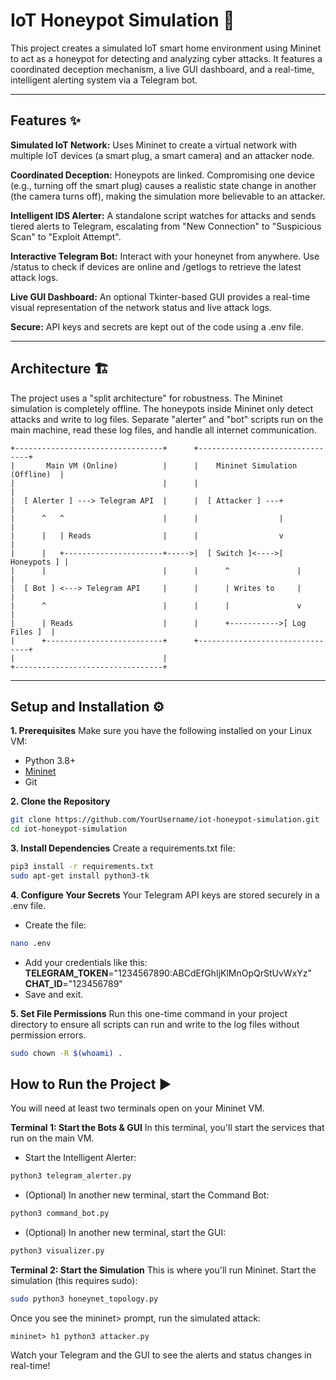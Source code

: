 # IoT Honeypot Simulation 🍯
This project creates a simulated IoT smart home environment using Mininet to act as a honeypot for detecting and analyzing cyber attacks. It features a coordinated deception mechanism, a live GUI dashboard, and a real-time, intelligent alerting system via a Telegram bot.

---

## Features ✨
**Simulated IoT Network:** Uses Mininet to create a virtual network with multiple IoT devices (a smart plug, a smart camera) and an attacker node.

**Coordinated Deception:** Honeypots are linked. Compromising one device (e.g., turning off the smart plug) causes a realistic state change in another (the camera turns off), making the simulation more believable to an attacker.

**Intelligent IDS Alerter:** A standalone script watches for attacks and sends tiered alerts to Telegram, escalating from "New Connection" to "Suspicious Scan" to "Exploit Attempt".

**Interactive Telegram Bot:** Interact with your honeynet from anywhere. Use /status to check if devices are online and /getlogs to retrieve the latest attack logs.

**Live GUI Dashboard:** An optional Tkinter-based GUI provides a real-time visual representation of the network status and live attack logs.

**Secure:** API keys and secrets are kept out of the code using a .env file.

---

## Architecture 🏗️
The project uses a "split architecture" for robustness. The Mininet simulation is completely offline. The honeypots inside Mininet only detect attacks and write to log files. Separate "alerter" and "bot" scripts run on the main machine, read these log files, and handle all internet communication.
```
+---------------------------------+      +--------------------------------+
|       Main VM (Online)          |      |    Mininet Simulation (Offline)  |
|                                 |      |                                |
|  [ Alerter ] ---> Telegram API  |      |  [ Attacker ] ---+               |
|      ^   ^                      |      |                  |               |
|      |   | Reads                |      |                  v               |
|      |   +----------------------+----->|  [ Switch ]<---->[ Honeypots ] |
|      |                          |      |      ^               |           |
|  [ Bot ] <---> Telegram API     |      |      | Writes to     |           |
|      ^                          |      |      |               v           |
|      | Reads                    |      |      +----------->[ Log Files ]  |
|      +--------------------------+      +--------------------------------+
|                                 |
+---------------------------------+
```
--- 

## Setup and Installation ⚙️

**1. Prerequisites**
Make sure you have the following installed on your Linux VM:
- Python 3.8+
- [Mininet](https://mininet.org/)
- Git

**2. Clone the Repository**
``` bash
git clone https://github.com/YourUsername/iot-honeypot-simulation.git
cd iot-honeypot-simulation
```

**3. Install Dependencies**
Create a requirements.txt file:
``` bash
pip3 install -r requirements.txt
sudo apt-get install python3-tk
```

**4. Configure Your Secrets**
Your Telegram API keys are stored securely in a .env file.
- Create the file:
``` Bash
nano .env
```
- Add your credentials like this: \
  **TELEGRAM_TOKEN**="1234567890:ABCdEfGhIjKlMnOpQrStUvWxYz" \
  **CHAT_ID**="123456789"
- Save and exit.

**5. Set File Permissions**
Run this one-time command in your project directory to ensure all scripts can run and write to the log files without permission errors.
```Bash
sudo chown -R $(whoami) .
```

## How to Run the Project ▶️
You will need at least two terminals open on your Mininet VM.

**Terminal 1: Start the Bots & GUI**
In this terminal, you'll start the services that run on the main VM.

- Start the Intelligent Alerter:

``` Bash
python3 telegram_alerter.py
```
- (Optional) In another new terminal, start the Command Bot:
``` Bash
python3 command_bot.py
```
- (Optional) In another new terminal, start the GUI:
``` Bash
python3 visualizer.py
```
**Terminal 2: Start the Simulation**
This is where you'll run Mininet.
Start the simulation (this requires sudo):
``` Bash
sudo python3 honeynet_topology.py
```
Once you see the mininet> prompt, run the simulated attack:
```
mininet> h1 python3 attacker.py
```
Watch your Telegram and the GUI to see the alerts and status changes in real-time!
